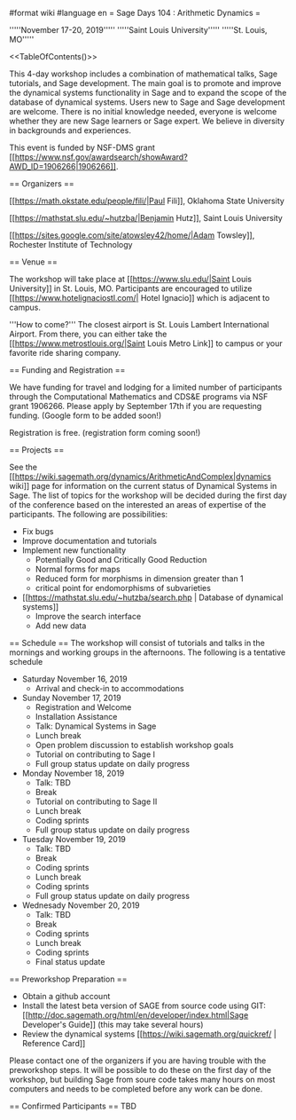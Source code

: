 #format wiki
#language en
= Sage Days 104 : Arithmetic Dynamics =

'''''November 17-20, 2019'''''
'''''Saint Louis University'''''
'''''St. Louis, MO'''''

<<TableOfContents()>>

This 4-day workshop includes a combination of mathematical talks, Sage tutorials, and Sage development. The main goal is to promote and improve the dynamical systems functionality in Sage and to expand the scope of the database of dynamical systems. Users new to Sage and Sage development are welcome. There is no initial knowledge needed, everyone is welcome whether they are new Sage learners or Sage expert. We believe in diversity in backgrounds and experiences.

This event is funded by NSF-DMS grant [[https://www.nsf.gov/awardsearch/showAward?AWD_ID=1906266|1906266]].

== Organizers ==

[[https://math.okstate.edu/people/fili/|Paul Fili]], Oklahoma State University

[[https://mathstat.slu.edu/~hutzba/|Benjamin Hutz]], Saint Louis University

[[https://sites.google.com/site/atowsley42/home/|Adam Towsley]], Rochester Institute of Technology

== Venue ==

The workshop will take place at [[https://www.slu.edu/|Saint Louis University]] in St. Louis, MO. Participants are encouraged to utilize [[https://www.hotelignaciostl.com/| Hotel Ignacio]] which is adjacent to campus.

'''How to come?''' The closest airport is St. Louis Lambert International Airport. From there, you can either take the [[https://www.metrostlouis.org/|Saint Louis Metro Link]] to campus or your favorite ride sharing company.

== Funding and Registration ==

We have funding for travel and lodging for a limited number of participants through the Computational Mathematics and CDS&E programs via NSF grant 1906266. Please apply by September 17th if you are requesting funding. (Google form to be added soon!)

Registration is free. (registration form coming soon!)


== Projects ==

See the [[https://wiki.sagemath.org/dynamics/ArithmeticAndComplex|dynamics wiki]] page for information on the current status of Dynamical Systems in Sage. The list of topics for the workshop will be decided during the first day of the conference based on the interested an areas of expertise of the participants. The following are possibilities:

 * Fix bugs
 * Improve documentation and tutorials
 * Implement new functionality
   * Potentially Good and Critically Good Reduction
   * Normal forms for maps
   * Reduced form for morphisms in dimension greater than 1
   * critical point for endomorphisms of subvarieties
 * [[https://mathstat.slu.edu/~hutzba/search.php | Database of dynamical systems]]
   * Improve the search interface
   * Add new data


== Schedule ==
The workshop will consist of tutorials and talks in the mornings and working groups in the afternoons. The following is a tentative schedule

 * Saturday November 16, 2019
   * Arrival and check-in to accommodations
 * Sunday November 17, 2019
   * Registration and Welcome
   * Installation Assistance
   * Talk: Dynamical Systems in Sage
   * Lunch break
   * Open problem discussion to establish workshop goals
   * Tutorial on contributing to Sage I
   * Full group status update on daily progress
 * Monday November 18, 2019
   * Talk: TBD
   * Break
   * Tutorial on contributing to Sage II
   * Lunch break
   * Coding sprints
   * Full group status update on daily progress
 * Tuesday November 19, 2019
   * Talk: TBD
   * Break
   * Coding sprints
   * Lunch break
   * Coding sprints
   * Full group status update on daily progress
 * Wednesady November 20, 2019
   * Talk: TBD
   * Break
   * Coding sprints
   * Lunch break
   * Coding sprints
   * Final status update

== Preworkshop Preparation ==

 * Obtain a github account
 * Install the latest beta version of SAGE from source code using GIT: [[http://doc.sagemath.org/html/en/developer/index.html|Sage Developer's Guide]] (this may take several hours)
 * Review the dynamical systems [[https://wiki.sagemath.org/quickref/ | Reference Card]]

Please contact one of the organizers if you are having trouble with the preworkshop steps. It will be possible to do these on the first day of the workshop, but building Sage from soure code takes many hours on most computers and needs to be completed before any work can be done.


== Confirmed Participants ==
TBD

